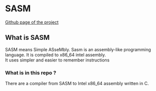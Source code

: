 # SASM
[Github page of the project](https://github.com/Vinz2008/SASM)

## What is SASM

SASM means Simple ASseMbly.
Sasm is an assembly-like programming language. It is compiled to x86_64 intel assembly.  
It uses simpler and easier to remember instructions

### What is in this repo ?
There are a compiler from SASM to Intel x86_64 assembly written in C.

